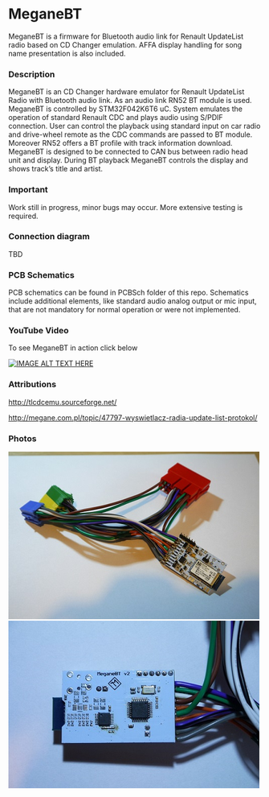 # MeganeBT
MeganeBT is a firmware for Bluetooth audio link for Renault UpdateList radio based on CD Changer emulation. AFFA display handling for song name presentation is also included.

### Description
MeganeBT is an CD Changer hardware emulator for Renault UpdateList Radio with Bluetooth audio link. As an audio link RN52 BT module is used. MeganeBT is controlled by STM32F042K6T6 uC. System emulates the operation of standard Renault CDC and plays audio using S/PDIF connection. User can control the playback using standard input on car radio and drive-wheel remote as the CDC commands are passed to BT module. Moreover RN52 offers  a BT profile with track information download. MeganeBT is designed to be connected to CAN bus between radio head unit and display. During BT playback MeganeBT controls the display and shows track’s title and artist.

### Important
Work still in progress, minor bugs may occur. More extensive testing is required.

### Connection diagram
TBD

### PCB Schematics
PCB schematics can be found in PCBSch folder of this repo. Schematics include additional elements, like standard audio analog output or mic input, that are not mandatory for normal operation or were not implemented.

### YouTube Video
To see MeganeBT in action click below

[![IMAGE ALT TEXT HERE](https://img.youtube.com/vi/umTDwlf43LI/0.jpg)](https://www.youtube.com/watch?v=umTDwlf43LI)

### Attributions
http://tlcdcemu.sourceforge.net/

http://megane.com.pl/topic/47797-wyswietlacz-radia-update-list-protokol/

### Photos
![alt text](images/MeganeBT_Top.JPG)
![alt text](images/MeganeBT_Bottom.JPG)
